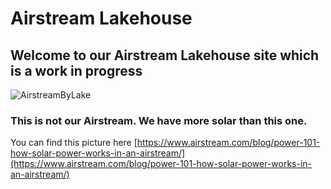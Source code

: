 # Airstream Lakehouse

## Welcome to our Airstream Lakehouse site which is a work in progress

![AirstreamByLake](https://lh3.googleusercontent.com/SwtDZhsqMLf0T-b_vICyVzzwRXsFdLMk8cZsMZd1N49M42jdJR9d8_Sk9q_AGW7WyWIjKsvCfISivuLqirzXrRZynBeuxWKYQJckExmFje0TA8jgnF1WVwoEpJJ5dSiOetiltgQ7FACCQtBFHrnnk74QqZv63sEvlgOnCFy1AtYqVg0nt744up3TWGHAnr85Ndj_9aQW_XaCuNnvIuCMTurNF1gJLnBh_AadT3AfO3g6LMEAfGi70sCGDz9p9h_wVPSJSy7ZLF25PWHhal2MOMmewFcfagOqya_6hcJU8Hrt9xXdwJBudJZZrn59Pn8Vjnf7dgHGh1uV55G3OKAYFZqXLymd76inDMJhKrnuaG0cpsiq_GwYsQud8ThBeNsj83OPuA7GeUYXb_0hppTVrpXKwfJ6rZ48nC50HWRzfFwvpvX6z2exRVIfCdFfugw3RL_6K0zx4mpBOgbLMsXNIwg3iumqY8LAo9E1O-9qlN-I089I0HY9MU7DeX1VzgPk1X5KXQTDrJEpsv98at9SeVP4eZNQuDr0b3CmbctyNa8EXR0YYGhzq0smnV_VNeJo72uSnDHl2MCDPxRHLlfti6QPQXomiwFOplPw3XF-X0rnQpqkKcImEtSEFCbFX0_BwDBCepJMs9S0fV1YA1xnXgzHvLfOO2eCU20k8tffFDkjyoz6oafNyf0ohKuWPDpDXs9D00BgtjJQfAtXj8dH3c8a5-nr1-ia8K8-_ajnaZw8y8oCzPshzG997XlKFOSn1PGWyWU2Rq2zQQflANKZXHW-qMEZuacZOmSAE5XVFkX-KJzBg_Oy3u-SGVZJKOK6oo8HJI2715LFFs6s3-WDKjzIEs88Gx8XyWt7V4u04xtA7NyZWjMjPr9IqyB5iqmuqMPvKCF8-uLMMdGQicfbDkX_rOy4B3DxFrSmWksCI6gukL4=w1307-h707-no?authuser=0)

### This is not our Airstream.  We have more solar than this one.  
You can find this picture here [https://www.airstream.com/blog/power-101-how-solar-power-works-in-an-airstream/](https://www.airstream.com/blog/power-101-how-solar-power-works-in-an-airstream/)
